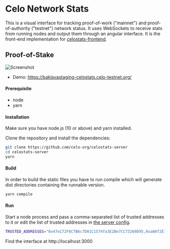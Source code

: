 Celo Network Stats
===============================================

This is a visual interface for tracking proof-of-work ("mainnet") and proof-of-authority ("testnet") network status. It uses WebSockets to receive stats from running nodes and output them through an angular interface. It is the front-end implementation for [celostats-frontend](https://github.com/celo-org/celostats-frontend).

## Proof-of-Stake
![Screenshot](https://user-images.githubusercontent.com/6178597/69904869-cba34900-13ac-11ea-9136-13fc51cf246e.gif "Screenshot POS")

* Demo: https://baklavastaging-celostats.celo-testnet.org/

#### Prerequisite
* node
* yarn

#### Installation
Make sure you have node.js (10 or above) and yarn installed.

Clone the repository and install the dependencies:

```bash
git clone https://github.com/celo-org/celostats-server
cd celostats-server
yarn
```

#### Build
In order to build the static files you have to run compile which will generate dist directories containing the runnable version.

```bash
yarn compile
```

#### Run
Start a node process and pass a comma-separated list of trusted addresses to it or edit the list of trusted addresses in [the server config](/lib/utils/config.js).

```bash
TRUSTED_ADDRESSES="0x47e172F6CfB6c7D01C1574fa3E2Be7CC73269D95,0xa0Af2E71cECc248f4a7fD606F203467B500Dd53B" yarn start
```
Find the interface at http://localhost:3000
